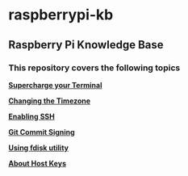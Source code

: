 # raspberrypi-kb

## Raspberry Pi Knowledge Base

### This repository covers the following topics

**[Supercharge your Terminal](https://github.com/piwesajopo/raspberrypi-kb/blob/main/SuperchargeTerminal.md)**

**[Changing the Timezone](https://github.com/piwesajopo/raspberrypi-kb/blob/main/ChangeTimezone.md)**

**[Enabling SSH](https://github.com/piwesajopo/raspberrypi-kb/blob/main/EnablingSSH.md)**

**[Git Commit Signing](https://github.com/piwesajopo/raspberrypi-kb/blob/main/GitSigning.md)**

**[Using fdisk utility](https://github.com/piwesajopo/raspberrypi-kb/blob/main/Using-fdisk.md)**

**[About Host Keys](https://github.com/piwesajopo/raspberrypi-kb/blob/main/host-keys.md)**
